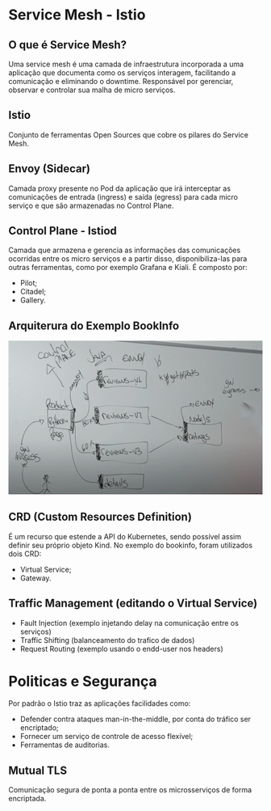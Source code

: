# Service Mesh - Istio

## O que é Service Mesh?
Uma service mesh é uma camada de infraestrutura incorporada a uma aplicação que documenta como os serviços interagem, facilitando a comunicação e eliminando o downtime. Responsável por gerenciar, observar e controlar sua malha de micro serviços.

## Istio
Conjunto de ferramentas Open Sources que cobre os pilares do Service Mesh.

## Envoy (Sidecar)
Camada proxy presente no Pod da aplicação que irá interceptar as comunicações de entrada (ingress) e saída (egress) para cada micro serviço e que são armazenadas no Control Plane.

## Control Plane - Istiod
Camada que armazena e gerencia as informações das comunicações ocorridas entre os micro serviços e a partir disso, disponibiliza-las para outras ferramentas, como por exemplo Grafana e Kiali. É composto por:
- Pilot;
- Citadel;
- Gallery.

## Arquiterura do Exemplo BookInfo
![Book-info Sample](../assets/bookinfo-sample.png)

## CRD (Custom Resources Definition)
É um recurso que estende a API do Kubernetes, sendo possível assim definir seu próprio objeto Kind. No exemplo do bookinfo, foram utilizados dois CRD:
- Virtual Service;
- Gateway.

## Traffic Management (editando o Virtual Service) 
- Fault Injection (exemplo injetando delay na comunicação entre os serviços)
- Traffic Shifting (balanceamento do trafico de dados)
- Request Routing (exemplo usando o endd-user nos headers)

# Politicas e Segurança

Por padrão o Istio traz as aplicações facilidades como:
- Defender contra ataques man-in-the-middle, por conta do tráfico ser encriptado;
- Fornecer um serviço de controle de acesso flexível;
- Ferramentas de auditorias.

## Mutual TLS
Comunicação segura de ponta a ponta entre os microsserviços de forma encriptada.